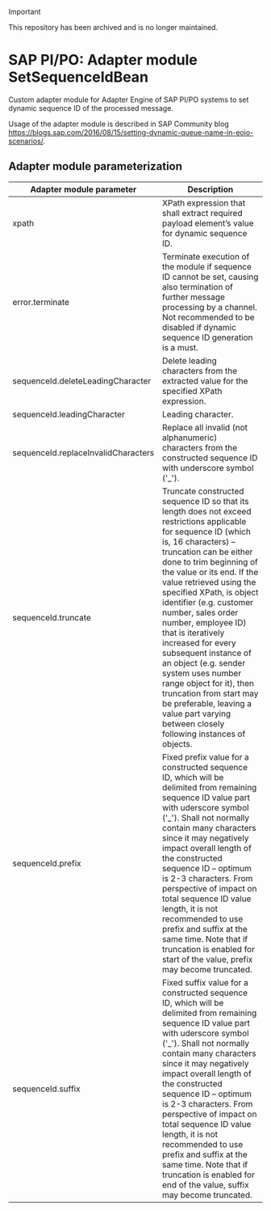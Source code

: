 > [!IMPORTANT]
> This repository has been archived and is no longer maintained.

# SAP PI/PO: Adapter module SetSequenceIdBean
Custom adapter module for Adapter Engine of SAP PI/PO systems to set dynamic sequence ID of the processed message.

Usage of the adapter module is described in SAP Community blog https://blogs.sap.com/2016/08/15/setting-dynamic-queue-name-in-eoio-scenarios/.


## Adapter module parameterization
|Adapter module parameter|Description|
|---|---|
|xpath|XPath expression that shall extract required payload element’s value for dynamic sequence ID.|
|error.terminate|Terminate execution of the module if sequence ID cannot be set, causing also termination of further message processing by a channel. Not recommended to be disabled if dynamic sequence ID generation is a must.|
|sequenceId.deleteLeadingCharacter|Delete leading characters from the extracted value for the specified XPath expression.|
|sequenceId.leadingCharacter|Leading character.|
|sequenceId.replaceInvalidCharacters|Replace all invalid (not alphanumeric) characters from the constructed sequence ID with underscore symbol ('_').|
|sequenceId.truncate|Truncate constructed sequence ID so that its length does not exceed restrictions applicable for sequence ID (which is, 16 characters) – truncation can be either done to trim beginning of the value or its end. If the value retrieved using the specified XPath, is object identifier (e.g. customer number, sales order number, employee ID) that is iteratively increased for every subsequent instance of an object (e.g. sender system uses number range object for it), then truncation from start may be preferable, leaving a value part varying between closely following instances of objects.|
|sequenceId.prefix|Fixed prefix value for a constructed sequence ID, which will be delimited from remaining sequence ID value part with uderscore symbol ('_'). Shall not normally contain many characters since it may negatively impact overall length of the constructed sequence ID – optimum is 2-3 characters. From perspective of impact on total sequence ID value length, it is not recommended to use prefix and suffix at the same time. Note that if truncation is enabled for start of the value, prefix may become truncated.|
|sequenceId.suffix|Fixed suffix value for a constructed sequence ID, which will be delimited from remaining sequence ID value part with uderscore symbol ('_'). Shall not normally contain many characters since it may negatively impact overall length of the constructed sequence ID – optimum is 2-3 characters. From perspective of impact on total sequence ID value length, it is not recommended to use prefix and suffix at the same time. Note that if truncation is enabled for end of the value, suffix may become truncated.|
